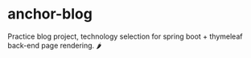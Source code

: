 # anchor-blog
Practice blog project, technology selection for spring boot + thymeleaf back-end page rendering. 🌶
